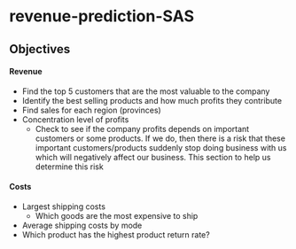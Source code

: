# revenue-prediction-SAS

## Objectives

#### Revenue
* Find the top 5 customers that are the most valuable to the company
* Identify the best selling products and how much profits they contribute
* Find sales for each region (provinces)
* Concentration level of profits 
  * Check to see if the company profits depends on important customers or some products. If we do, then there is a risk that these important customers/products suddenly stop doing business with us which will negatively affect our business. This section to help us determine this risk
  
#### Costs
* Largest shipping costs
  * Which goods are the most expensive to ship
* Average shipping costs by mode
* Which product has the highest product return rate?
